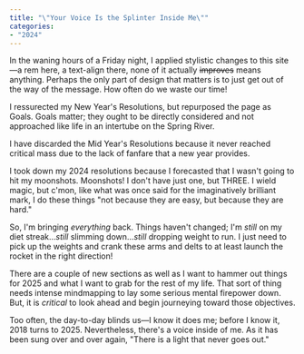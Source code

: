 ```yaml
---
title: "\"Your Voice Is the Splinter Inside Me\""
categories:
- "2024"
---
```


In the waning hours of a Friday night, I applied stylistic changes to this site—a rem here, a text-align there, none of it actually ~~improves~~ means anything.  Perhaps the only part of design that matters is to just get out of the way of the message.  How often do we waste our time!

I ressurected my New Year's Resolutions, but repurposed the page as Goals.  Goals matter; they ought to be directly considered and not approached like life in an intertube on the Spring River.  

I have discarded the Mid Year's Resolutions because it never reached critical mass due to the lack of fanfare that a new year provides.

I took down my 2024 resolutions because I forecasted that I wasn't going to hit my moonshots.  Moonshots!  I don't have just one, but THREE.  I wield magic, but c'mon, like what was once said for the imaginatively brilliant mark, I do these things "not because they are easy, but because they are hard."

So, I'm bringing *everything* back.  Things haven't changed; I'm *still* on my diet streak...*still* slimming down...*still* dropping weight to run.  I just need to pick up the weights and crank these arms and delts to at least launch the rocket in the right direction!

There are a couple of new sections as well as I want to hammer out things for 2025 and what I want to grab for the rest of my life.  That sort of thing needs intense mindmapping to lay some serious mental firepower down.  But, it is *critical* to look ahead and begin journeying toward those objectives.  

Too often, the day-to-day blinds us—I know it does me; before I know it, 2018 turns to 2025.  Nevertheless, there's a voice inside of me.  As it has been sung over and over again, "There is a light that never goes out."



